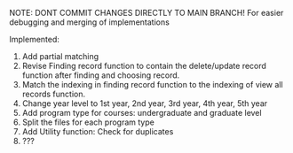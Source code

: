 NOTE: DONT COMMIT CHANGES DIRECTLY TO MAIN BRANCH! For easier debugging and merging of implementations

Implemented:
1. Add partial matching
2. Revise Finding record function to contain the delete/update record function after finding and choosing record.
3. Match the indexing in finding record function to the indexing of view all records function.
4. Change year level to 1st year, 2nd year, 3rd year, 4th year, 5th year
5. Add program type for courses: undergraduate and graduate level
6. Split the files for each program type
7. Add Utility function: Check for duplicates
8. ???
